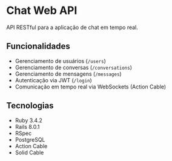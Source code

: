 # Chat Web API

API RESTful para a aplicação de chat em tempo real.

## Funcionalidades

* Gerenciamento de usuários (`/users`)
* Gerenciamento de conversas (`/conversations`)
* Gerenciamento de mensagens (`/messages`)
* Autenticação via JWT (`/login`)
* Comunicação em tempo real via WebSockets (Action Cable)

## Tecnologias

* Ruby 3.4.2
* Rails 8.0.1
* RSpec
* PostgreSQL
* Action Cable
* Solid Cable
